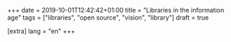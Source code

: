 +++
date = 2019-10-01T12:42:42+01:00
title = "Libraries in the information age"
tags = ["libraries", "open source", "vision", "library"]
draft = true

[extra]
lang = "en"
+++

